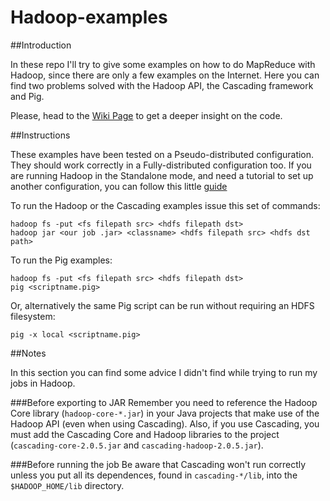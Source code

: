 Hadoop-examples
===============
##Introduction

In these repo I'll try to give some examples on how to do MapReduce with Hadoop, since there are only a few examples on the Internet. Here you can find two problems solved with the Hadoop API, the Cascading framework and Pig.

Please, head to the [Wiki Page](https://github.com/bernatfp/Hadoop-examples/wiki) to get a deeper insight on the code.

##Instructions

These examples have been tested on a Pseudo-distributed configuration. They should work correctly in a Fully-distributed configuration too.
If you are running Hadoop in the Standalone mode, and need a tutorial to set up another configuration, you can follow this little [guide](http://wiki.apache.org/hadoop/QuickStart)

To run the Hadoop or the Cascading examples issue this set of commands: 

```
hadoop fs -put <fs filepath src> <hdfs filepath dst>
hadoop jar <our job .jar> <classname> <hdfs filepath src> <hdfs dst path>
```

To run the Pig examples:

```
hadoop fs -put <fs filepath src> <hdfs filepath dst>
pig <scriptname.pig>
```

Or, alternatively the same Pig script can be run without requiring an HDFS filesystem:

```
pig -x local <scriptname.pig>
```

##Notes

In this section you can find some advice I didn't find while trying to run my jobs in Hadoop.
 
###Before exporting to JAR
Remember you need to reference the Hadoop Core library (`hadoop-core-*.jar`) in your Java projects that make use of the Hadoop API (even when using Cascading).
Also, if you use Cascading, you must add the Cascading Core and Hadoop libraries to the project (`cascading-core-2.0.5.jar` and `cascading-hadoop-2.0.5.jar`).

###Before running the job
Be aware that Cascading won't run correctly unless you put all its dependences, found in `cascading-*/lib`, into the `$HADOOP_HOME/lib` directory.

